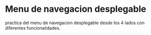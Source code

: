 # Menu de navegacion desplegable
practica del menu de navegacion desplegable desde los 4 lados con diferentes funcionalidades.
